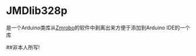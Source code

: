# JMDlib328p
是一个Arduino类库从[Zmrobo](https://www.robotplayer.com)的软件中剥离出来方便于添加到Arduino IDE的一个库

##非本人所写!
